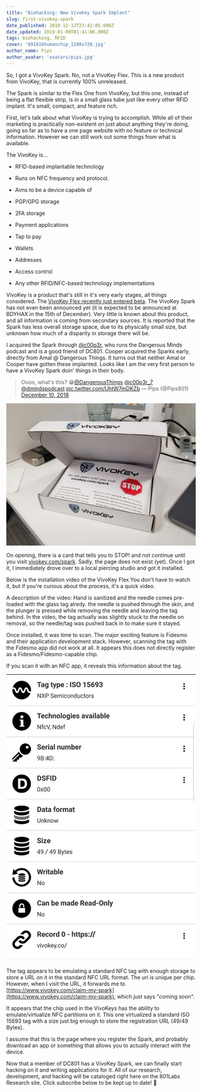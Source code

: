 ```yaml
---
title: "Biohacking: New VivoKey Spark Implant"
slug: first-vivokey-spark
date_published: 2018-12-12T23:42:05.000Z
date_updated: 2019-01-09T01:41:06.000Z
tags: biohacking, RFID
cover: '091816humanchip_1280x720.jpg'
author_name: Pips
author_avatar: 'avatars/pips.jpg'
---
```


So, I got a VivoKey Spark. No, not a VivoKey Flex. This is a new product from
VivoKey, that is currently 100% unreleased.

The Spark is similar to the Flex One from VivoKey, but this one, instead of
being a flat flexible strip, is in a small glass tube just like every other RFID
implant. It's small, compact, and feature rich.

First, let's talk about what VivoKey is trying to accomplish. While all of their
marketing is practically non-existent on just about anything they're doing,
going so far as to have a one page website with no feature or technical
information. However we can still work out some things from what is available.

The VivoKey is...

- RFID-based implantable technology
- Runs on NFC frequency and protocol.
- Aims to be a device capable of

- PGP/GPG storage
- 2FA storage
- Payment applications

- Tap to pay
- Wallets
- Addresses

- Access control
- Any other RFID/NFC-based technology implementations

VivoKey is a product that's still in it's very early stages, all things
considered. The
[VivoKey Flex recently just entered beta](https://dangerousthings.com/shop/vivokey-flex-one/).
The VivoKey Spark has not even been announced yet (it is expected to be
announced at BDYHAX in the 15th of December). Very little is known about this
product, and all information is coming from secondary sources. It is reported
that the Spark has less overall storage space, due to its physically small size,
but unknown how much of a disparity in storage there will be.

I acquired the Spark through [@c00p3r](https://twitter.com/c00p3r_7), who runs
the Dangerous Minds podcast and is a good friend of DC801. Cooper acquired the
Sparks early, directly from Amal @ Dangerous Things. It turns out that neither
Amal or Cooper have gotten these implanted. Looks like I am the very first
person to have a VivoKey Spark doin' things in their body.

> Oooo, what&#39;s this?
> 😁[@DangerousThings](https://twitter.com/DangerousThings?ref_src=twsrc%5Etfw)
> [@c00p3r_7](https://twitter.com/c00p3r_7?ref_src=twsrc%5Etfw)
> [@dmindspodcast](https://twitter.com/dmindspodcast?ref_src=twsrc%5Etfw)
> [pic.twitter.com/UhtW7mDKZb](https://t.co/UhtW7mDKZb) &mdash; Pips (@Pips801)
> [December 10, 2018](https://twitter.com/Pips801/status/1072276390173532162?ref_src=twsrc%5Etfw)

![](image.jpg)

On opening, there is a card that tells you to STOP! and not continue until you
visit [vivokey.com/spark](http://vivokey.com/spark). Sadly, the page does not
exist (yet). Once I got it, I immediately drove over to a local piercing studio
and got it installed.

Below is the installation video of the VivoKey Flex.You don't have to watch it,
but if you're curious about the process, it's a quick video.

A description of the video: Hand is sanitized and the needle comes pre-loaded
with the glass tag alredy. the needle is pushed through the skin, and the
plunger is pressed while removing the needle and leaving the tag behind. In the
video, the tag actually was slightly stuck to the needle on removal, so the
needle/tag was pushed back in to make sure it stayed.

Once installed, it was time to scan. The major exciting feature is Fidesmo and
their application development stack. However, scanning the tag with the Fidesmo
app did not work at all. It appears this does not directly register as a
Fidesmo/Fidesmo-capable chip.

If you scan it with an NFC app, it reveals this information about the tag.

![](image-1.jpg)

The tag appears to be emulating a standard NFC tag with enough storage to store
a URL on it in the standard NFC URL format. The url is unique per chip. However,
when I visit the URL, it forwards me to
[https://www.vivokey.com/claim-my-spark](https://www.vivokey.com/claim-my-spark),
which just says "coming soon".

It appears that the chip used in the VivoKeys has the ability to
emulate/virtualize NFC partitions on it. This one virtualized a standard ISO
15693 tag with a size just big enough to store the registration URL (49/49
Bytes).

I assume that this is the page where you register the Spark, and probably
download an app or something that allows you to actually interact with the
device.

Now that a member of DC801 has a VivoKey Spark, we can finally start hacking on
it and writing applications for it. All of our research, development, and
hacking will be cataloged right here on the 801Labs Research site. Click
subscribe below to be kept up to date! 🙌
